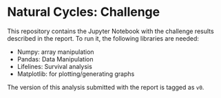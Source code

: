 # Natural Cycles: Challenge

This repository contains the Jupyter Notebook with the challenge results described in the report. To run it, the following libraries are needed:
* Numpy: array manipulation
* Pandas: Data Manipulation
* Lifelines: Survival analysis
* Matplotlib: for plotting/generating graphs

The version of this analysis submitted with the report is tagged as `v0`.
